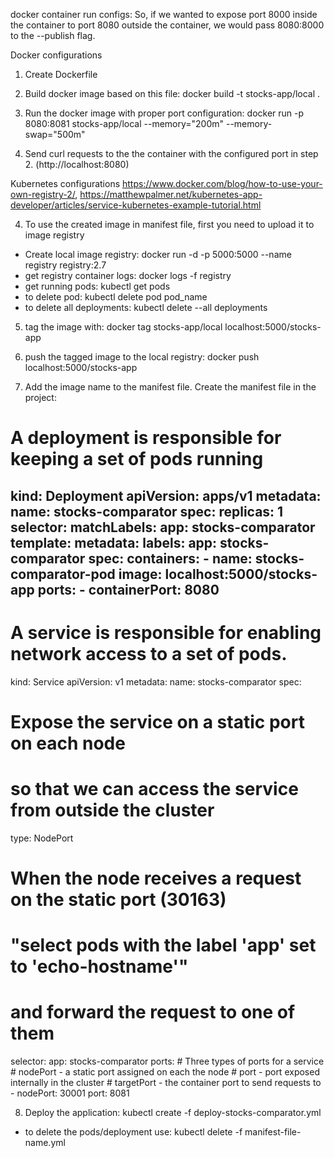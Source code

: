 docker container run configs:
So, if we wanted to expose port 8000 inside the container to port 8080 outside the container, we would pass 8080:8000 to the --publish flag.


Docker configurations

1. Create Dockerfile

2. Build docker image based on this file:
   docker build -t stocks-app/local .
   
2. Run the docker image with proper port configuration:
   docker run -p 8080:8081 stocks-app/local --memory="200m" --memory-swap="500m"
   
3. Send curl requests to the the container with the configured port in step 2. (http://localhost:8080)

Kubernetes configurations https://www.docker.com/blog/how-to-use-your-own-registry-2/, 
https://matthewpalmer.net/kubernetes-app-developer/articles/service-kubernetes-example-tutorial.html

4. To use the created image in manifest file, first you need to upload it to image registry
  - Create local image registry:
       docker run -d -p 5000:5000 --name registry registry:2.7
  - get registry container logs: docker logs -f registry
  - get running pods: kubectl get pods
  - to delete pod: kubectl delete pod pod_name
  - to delete all deployments: kubectl delete --all deployments

5. tag the image with: docker tag stocks-app/local localhost:5000/stocks-app

6. push the tagged image to the local registry: docker push localhost:5000/stocks-app

7. Add the image name to the manifest file. Create the manifest file in the project:
# A deployment is responsible for keeping a set of pods running
kind: Deployment
apiVersion: apps/v1
metadata:
  name: stocks-comparator
spec:
  replicas: 1
  selector:
    matchLabels:
      app: stocks-comparator
  template:
    metadata:
      labels:
        app: stocks-comparator
    spec:
      containers:
        - name: stocks-comparator-pod
          image: localhost:5000/stocks-app
          ports:
            - containerPort: 8080
---
# A service is responsible for enabling network access to a set of pods.
kind: Service
apiVersion: v1
metadata:
  name: stocks-comparator
spec:
  # Expose the service on a static port on each node
  # so that we can access the service from outside the cluster
  type: NodePort
  # When the node receives a request on the static port (30163)
  # "select pods with the label 'app' set to 'echo-hostname'"
  # and forward the request to one of them
  selector:
    app: stocks-comparator
  ports:
    # Three types of ports for a service
    # nodePort - a static port assigned on each the node
    # port - port exposed internally in the cluster
    # targetPort - the container port to send requests to
    - nodePort: 30001
      port: 8081

8. Deploy the application: kubectl create -f deploy-stocks-comparator.yml
  - to delete the pods/deployment use: kubectl delete -f manifest-file-name.yml
  